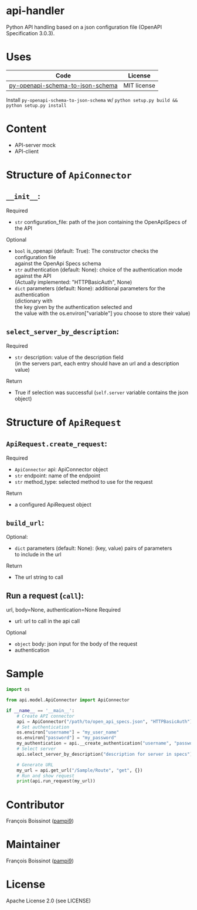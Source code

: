 # api-handler
Python API handling based on a json configuration file (OpenAPI Specification 3.0.3).

# Uses
| Code | License |
| --- | --- |
| [py-openapi-schema-to-json-schema](https://github.com/pglass/py-openapi-schema-to-json-schema) | MIT license |

Install `py-openapi-schema-to-json-schema` w/ `python setup.py build && python setup.py install`

# Content
- API-server mock
- API-client

# Structure of `ApiConnector`
## `__init__`:
Required
  - `str` configuration_file: path of the json containing the OpenApiSpecs of the API

Optional
  - `bool` is_openapi (default: True): The constructor checks the configuration file \
        against the OpenApi Specs schema
  - `str` authentication (default: None): choice of the authentication mode \
        against the API \
        (Actually implemented: "HTTPBasicAuth", None)
  - `dict` parameters (default: None): additional parameters for the authentication \
        (dictionary with \
        the key given by the authentication selected and \
        the value with the os.environ["variable"] you choose to store their value)

## `select_server_by_description`:
Required
  - `str` description: value of the description field \
        (in the servers part, each entry should have an url and a description value)

Return
  - True if selection was successful (`self.server` variable contains the json object) 

# Structure of `ApiRequest`
## `ApiRequest.create_request`:
Required
  - `ApiConnector` api: ApiConnector object
  - `str` endpoint: name of the endpoint
  - `str` method_type: selected method to use for the request

Return
  - a configured ApiRequest object

## `build_url`:
Optional:
  - `dict` parameters (default: None): (key, value) pairs of parameters \
        to include in the url

Return
  - The url string to call

## Run a request (`call`):
url, body=None, authentication=None
Required
  - url: url to call in the api call

Optional
  - `object` body: json input for the body of the request
  - authentication

# Sample
```python
import os

from api.model.ApiConnector import ApiConnector

if __name__ == '__main__':
    # Create API connector
    api = ApiConnector("/path/to/open_api_specs.json", "HTTPBasicAuth")
    # Set authentication
    os.environ["username"] = "my_user_name"
    os.environ["password"] = "my_password"
    my_authentication = api.__create_authentication("username", "password")
    # Select server
    api.select_server_by_description("description for server in specs")

    # Generate URL
    my_url = api.get_url("/Sample/Route", "get", {})
    # Run and show request
    print(api.run_request(my_url))
```

# Contributor
François Boissinot ([pampi9](https://github.com/pampi9))

# Maintainer
François Boissinot ([pampi9](https://github.com/pampi9))

# License
Apache License 2.0 (see LICENSE)

